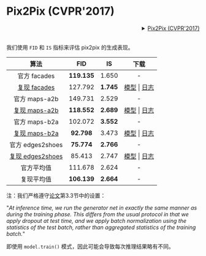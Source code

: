 # Pix2Pix (CVPR'2017)

<!-- [ALGORITHM] -->

<details>
<summary align="right"><a href="https://arxiv.org/abs/1611.07004">Pix2Pix (CVPR'2017)</a></summary>

```bibtex
@inproceedings{isola2017image,
  title={Image-to-image translation with conditional adversarial networks},
  author={Isola, Phillip and Zhu, Jun-Yan and Zhou, Tinghui and Efros, Alexei A},
  booktitle={Proceedings of the IEEE conference on computer vision and pattern recognition},
  pages={1125--1134},
  year={2017}
}
```

</details>

<br/>

我们使用 `FID` 和 `IS` 指标来评估 pix2pix 的生成表现。

|                                            算法                                            |     FID     |    IS     |                                            下载                                            |
| :----------------------------------------------------------------------------------------: | :---------: | :-------: | :----------------------------------------------------------------------------------------: |
|                                        官方 facades                                        | **119.135** |   1.650   |                                             -                                              |
|  [复现 facades](/configs/synthesizers/pix2pix/pix2pix_vanilla_unet_bn_1x1_80k_facades.py)  |   127.792   | **1.745** | [模型](https://download.openmmlab.com/mmediting/synthesizers/pix2pix/pix2pix_facades/pix2pix_vanilla_unet_bn_1x1_80k_facades_20200524-6206de67.pth) \| [日志](https://download.openmmlab.com/mmediting/synthesizers/pix2pix/pix2pix_facades/pix2pix_vanilla_unet_bn_1x1_80k_facades_20200524_185039.log.json) |
|                                       官方 maps-a2b                                        |   149.731   |   2.529   |                                             -                                              |
| [复现 maps-a2b](/configs/synthesizers/pix2pix/pix2pix_vanilla_unet_bn_a2b_1x1_219200_maps.py) | **118.552** | **2.689** | [模型](https://download.openmmlab.com/mmediting/synthesizers/pix2pix/pix2pix_maps_a2b/pix2pix_vanilla_unet_bn_a2b_1x1_219200_maps_20200524-b29c4538.pth) \| [日志](https://download.openmmlab.com/mmediting/synthesizers/pix2pix/pix2pix_maps_a2b/pix2pix_vanilla_unet_bn_a2b_1x1_219200_maps_20200524_191918.log.json) |
|                                       官方 maps-b2a                                        |   102.072   | **3.552** |                                             -                                              |
| [复现 maps-b2a](/configs/synthesizers/pix2pix/pix2pix_vanilla_unet_bn_b2a_1x1_219200_maps.py) | **92.798**  |   3.473   | [模型](https://download.openmmlab.com/mmediting/synthesizers/pix2pix/pix2pix_maps_b2a/pix2pix_vanilla_unet_bn_b2a_1x1_219200_maps_20200524-17882ec8.pth) \| [日志](https://download.openmmlab.com/mmediting/synthesizers/pix2pix/pix2pix_maps_b2a/pix2pix_vanilla_unet_bn_b2a_1x1_219200_maps_20200524_192641.log.json) |
|                                      官方 edges2shoes                                      | **75.774**  | **2.766** |                                             -                                              |
| [复现 edges2shoes](/configs/synthesizers/pix2pix/pix2pix_vanilla_unet_bn_wo_jitter_flip_1x4_186840_edges2shoes.py) |   85.413    |   2.747   | [模型](https://download.openmmlab.com/mmediting/synthesizers/pix2pix/pix2pix_edges2shoes_wo_jitter_flip/pix2pix_vanilla_unet_bn_wo_jitter_flip_1x4_186840_edges2shoes_20200524-b35fa9c0.pth) \| [日志](https://download.openmmlab.com/mmediting/synthesizers/pix2pix/pix2pix_edges2shoes_wo_jitter_flip/pix2pix_vanilla_unet_bn_wo_jitter_flip_1x4_186840_edges2shoes_20200524_193117.log.json) |
|                                         官方平均值                                         |   111.678   |   2.624   |                                             -                                              |
|                                         复现平均值                                         | **106.139** | **2.664** |                                             -                                              |

注：我们严格遵守[论文](http://openaccess.thecvf.com/content_cvpr_2017/papers/Isola_Image-To-Image_Translation_With_CVPR_2017_paper.pdf)第3.3节中的设置：

"*At inference time, we run the generator net in exactly
the same manner as during the training phase. This differs
from the usual protocol in that we apply dropout at test time,
and we apply batch normalization using the statistics of
the test batch, rather than aggregated statistics of the training batch.*"

即使用 `model.train()` 模式，因此可能会导致每次推理结果略有不同。
